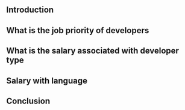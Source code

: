 ## Introduction

## What is the job priority of developers

## What is the salary associated with developer type

## Salary with language

## Conclusion